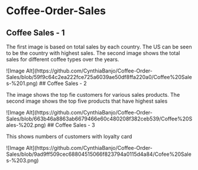 # Coffee-Order-Sales
## Coffee Sales - 1
<p>The first image is based on total sales by each country. The US can be seen to be the country with highest sales. The second image shows the total sales for different coffee types over the years.</p>
![Image Alt](https://github.com/CynthiaBanjo/Coffee-Order-Sales/blob/59f9c64c2ea222fce725a6039ae50df8ffa220a0/Coffee%20Sales-%201.png)
## Coffee Sales - 2
<p>The image shows the top fie customers for various sales products. The second image shows the top five products that have highest sales</p>
![Image Alt](https://github.com/CynthiaBanjo/Coffee-Order-Sales/blob/663b46a8863ab6679466e60c480208f382ceb539/Coffee%20Sales-%202.png)
## Coffee Sales - 3
<p>This shows numbers of customers with loyalty card</p>
![Image Alt](https://github.com/CynthiaBanjo/Coffee-Order-Sales/blob/9ad9ff509cec68804515066f823794a0115d4a84/Cofee%20Sales-%203.png)

